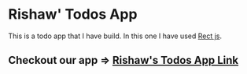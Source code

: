 # Rishaw' Todos App

This is a todo app that I have build. In this one I have used [Rect js](https://reactjs.org/).

## Checkout our app => [Rishaw's Todos App Link](https://react-todos-rishaw.herokuapp.com)
 
